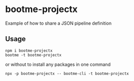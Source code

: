 # bootme-projectx

Example of how to share a JSON pipeline definition

## Usage

```
npm i bootme-projectx
bootme -t bootme-projectx
```
or without to install any packages in one command
```
npx -p bootme-projectx -- bootme-cli -t bootme-projectx
```
